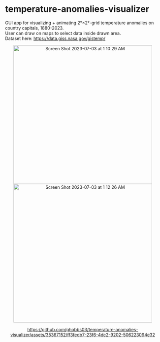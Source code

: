 # temperature-anomalies-visualizer
GUI app for visualizing + animating 2°×2°-grid temperature anomalies on country capitals, 1880-2023. \
User can draw on maps to select data inside drawn area. \
Dataset here: https://data.giss.nasa.gov/gistemp/


<center><img width="450" alt="Screen Shot 2023-07-03 at 1 10 29 AM" src="https://github.com/ghobbs03/temperature-anomalies-visualizer/assets/35367152/201c6e64-b978-496a-b3d6-d7e2f51d2e6e">
<img width="450" alt="Screen Shot 2023-07-03 at 1 12 26 AM" src="https://github.com/ghobbs03/temperature-anomalies-visualizer/assets/35367152/03d950f7-72e3-47ab-ac6b-49efaefdc72d">

https://github.com/ghobbs03/temperature-anomalies-visualizer/assets/35367152/ff3fedb7-23f6-4dc2-9202-506223094e32

</center>

